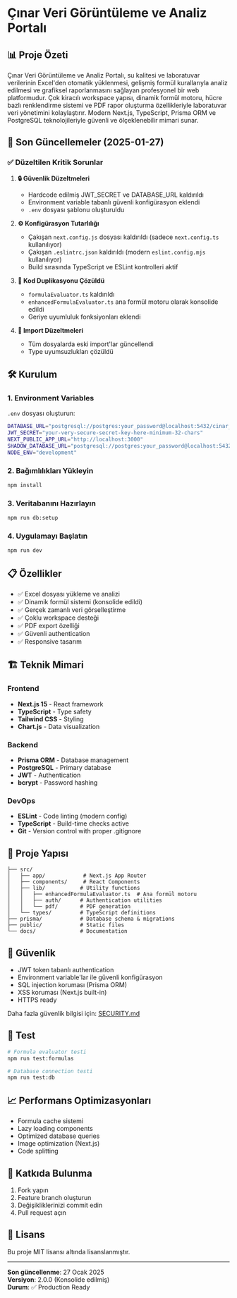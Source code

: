# Çınar Veri Görüntüleme ve Analiz Portalı

## 📊 Proje Özeti

Çınar Veri Görüntüleme ve Analiz Portalı, su kalitesi ve laboratuvar verilerinin Excel'den otomatik yüklenmesi, gelişmiş formül kurallarıyla analiz edilmesi ve grafiksel raporlanmasını sağlayan profesyonel bir web platformudur. Çok kiracılı workspace yapısı, dinamik formül motoru, hücre bazlı renklendirme sistemi ve PDF rapor oluşturma özellikleriyle laboratuvar veri yönetimini kolaylaştırır. Modern Next.js, TypeScript, Prisma ORM ve PostgreSQL teknolojileriyle güvenli ve ölçeklenebilir mimari sunar.

## 🚀 Son Güncellemeler (2025-01-27)

### ✅ Düzeltilen Kritik Sorunlar

1. **🔒 Güvenlik Düzeltmeleri**
   - Hardcode edilmiş JWT_SECRET ve DATABASE_URL kaldırıldı
   - Environment variable tabanlı güvenli konfigürasyon eklendi
   - `.env` dosyası şablonu oluşturuldu

2. **⚙️ Konfigürasyon Tutarlılığı**
   - Çakışan `next.config.js` dosyası kaldırıldı (sadece `next.config.ts` kullanılıyor)
   - Çakışan `.eslintrc.json` kaldırıldı (modern `eslint.config.mjs` kullanılıyor)
   - Build sırasında TypeScript ve ESLint kontrolleri aktif

3. **📝 Kod Duplikasyonu Çözüldü**
   - `formulaEvaluator.ts` kaldırıldı
   - `enhancedFormulaEvaluator.ts` ana formül motoru olarak konsolide edildi
   - Geriye uyumluluk fonksiyonları eklendi

4. **🔧 Import Düzeltmeleri**
   - Tüm dosyalarda eski import'lar güncellendi
   - Type uyumsuzlukları çözüldü

## 🛠️ Kurulum

### 1. Environment Variables
`.env` dosyası oluşturun:

```bash
DATABASE_URL="postgresql://postgres:your_password@localhost:5432/cinar_portal"
JWT_SECRET="your-very-secure-secret-key-here-minimum-32-chars"
NEXT_PUBLIC_APP_URL="http://localhost:3000"
SHADOW_DATABASE_URL="postgresql://postgres:your_password@localhost:5432/cinar_portal_shadow"
NODE_ENV="development"
```

### 2. Bağımlılıkları Yükleyin
```bash
npm install
```

### 3. Veritabanını Hazırlayın
```bash
npm run db:setup
```

### 4. Uygulamayı Başlatın
```bash
npm run dev
```

## 📋 Özellikler

- ✅ Excel dosyası yükleme ve analizi
- ✅ Dinamik formül sistemi (konsolide edildi)
- ✅ Gerçek zamanlı veri görselleştirme
- ✅ Çoklu workspace desteği
- ✅ PDF export özelliği
- ✅ Güvenli authentication
- ✅ Responsive tasarım

## 🏗️ Teknik Mimari

### Frontend
- **Next.js 15** - React framework
- **TypeScript** - Type safety
- **Tailwind CSS** - Styling
- **Chart.js** - Data visualization

### Backend
- **Prisma ORM** - Database management
- **PostgreSQL** - Primary database
- **JWT** - Authentication
- **bcrypt** - Password hashing

### DevOps
- **ESLint** - Code linting (modern config)
- **TypeScript** - Build-time checks active
- **Git** - Version control with proper .gitignore

## 📁 Proje Yapısı

```
├── src/
│   ├── app/            # Next.js App Router
│   ├── components/     # React Components
│   ├── lib/           # Utility functions
│   │   ├── enhancedFormulaEvaluator.ts  # Ana formül motoru
│   │   ├── auth/      # Authentication utilities
│   │   └── pdf/       # PDF generation
│   └── types/         # TypeScript definitions
├── prisma/            # Database schema & migrations
├── public/            # Static files
└── docs/              # Documentation
```

## 🔐 Güvenlik

- JWT token tabanlı authentication
- Environment variable'lar ile güvenli konfigürasyon
- SQL injection koruması (Prisma ORM)
- XSS koruması (Next.js built-in)
- HTTPS ready

Daha fazla güvenlik bilgisi için: [SECURITY.md](./SECURITY.md)

## 🧪 Test

```bash
# Formula evaluator testi
npm run test:formulas

# Database connection testi  
npm run test:db
```

## 📈 Performans Optimizasyonları

- Formula cache sistemi
- Lazy loading components
- Optimized database queries
- Image optimization (Next.js)
- Code splitting

## 🤝 Katkıda Bulunma

1. Fork yapın
2. Feature branch oluşturun
3. Değişikliklerinizi commit edin
4. Pull request açın

## 📄 Lisans

Bu proje MIT lisansı altında lisanslanmıştır.

---

**Son güncellenme**: 27 Ocak 2025  
**Versiyon**: 2.0.0 (Konsolide edilmiş)  
**Durum**: ✅ Production Ready
